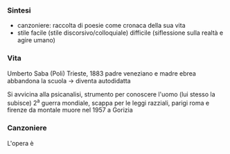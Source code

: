 ### Sintesi
- canzoniere: raccolta di poesie come cronaca della sua vita
- stile facile (stile discorsivo/colloquiale) difficile (siflessione sulla realtà e agire umano)

### Vita
Umberto Saba (Poli)
Trieste, 1883
padre veneziano e madre ebrea
abbandona la scuola -> diventa autodidatta

Si avvicina alla psicanalisi, strumento per conoscere l'uomo (lui stesso la subisce)
2<sup>a</sup> guerra mondiale, scappa per le leggi razziali, parigi roma e firenze da montale
muore nel 1957 a Gorizia

### Canzoniere
L'opera è 